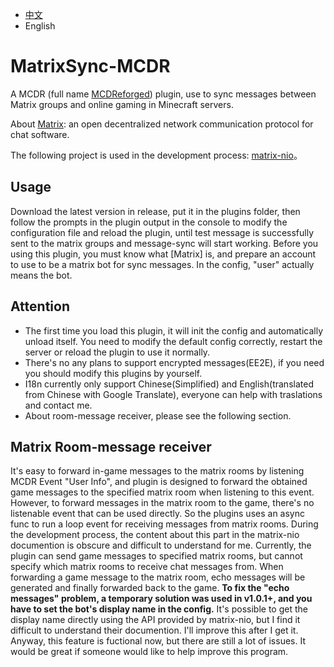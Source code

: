 - [中文](https://github.com/Mooling0602/MatrixSync-MCDR/blob/main/README_zh_cn.md)
- English

# MatrixSync-MCDR
A MCDR (full name [MCDReforged](https://mcdreforged.com/)) plugin, use to sync messages between Matrix groups and online gaming in Minecraft servers.

About [Matrix](https://matrix.org/): an open decentralized network communication protocol for chat software.

The following project is used in the development process: [matrix-nio](https://pypi.org/project/matrix-nio/)。

## Usage
Download the latest version in release, put it in the plugins folder, then follow the prompts in the plugin output in the console to modify the configuration file and reload the plugin, until test message 
is successfully sent to the matrix groups and message-sync will start working.
Before you using this plugin, you must know what [Matrix] is, and prepare an account to use to be a matrix bot for sync messages. In the config, "user" actually means the bot.

## Attention
- The first time you load this plugin, it will init the config and automatically unload itself. You need to modify the default config correctly, restart the server or reload the plugin to use it normally.
- There's no any plans to support encrypted messages(EE2E), if you need you should modify this plugins by yourself.
- I18n currently only support Chinese(Simplified) and English(translated from Chinese with Google Translate), everyone can help with traslations and contact me.
- About room-message receiver, please see the following section.

## Matrix Room-message receiver
It's easy to forward in-game messages to the matrix rooms by listening MCDR Event "User Info", and plugin is designed to forward the obtained game messages to the specified matrix room when listening to this event.
However, to forward messages in the matrix room to the game, there's no listenable event that can be used directly. So the plugins uses an async func to run a loop event for receiving messages from matrix rooms.
During the development process, the content about this part in the matrix-nio documention is obscure and difficult to understand for me.
Currently, the plugin can send game messages to specified matrix rooms, but cannot specify which matrix rooms to receive chat messages from. When forwarding a game message to the matrix room, echo messages will be generated and finally forwarded back to the game.
**To fix the "echo messages" problem, a temporary solution was used in v1.0.1+, and you have to set the bot's display name in the config.** It's possible to get the display name directly using the API provided by matrix-nio, but I find it difficult to understand their documention. I'll improve this after I get it.
Anyway, this feature is fuctional now, but there are still a lot of issues.
It would be great if someone would like to help improve this program.
